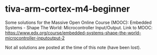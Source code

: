 # tiva-arm-cortex-m4-beginner
Some solutions for the Massive Open Online Course (MOOC): Embedded Systems - Shape The World: Microcontroller Input/Output.
Link to MOOC: https://www.edx.org/course/embedded-systems-shape-the-world-microcontroller-inputoutput-2

Not all solutions are posted at the time of this note (have been lost).
